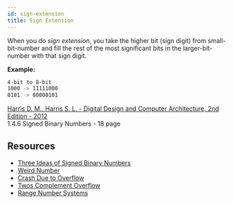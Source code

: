 ```yaml
---
id: sign-extension
title: Sign Extension
---
```


When you do *sign extension*, you take the higher bit (sign digit) from small-bit-number and fill the rest of the most significant bits in the larger-bit-number with that sign digit.

**Example:**

```sh title="Sign extension"
4-bit to 8-bit
1000 -> 11111000
0101 -> 00000101
```

[Harris D. M., Harris S. L. - Digital Design and Computer Architecture, 2nd Edition - 2012](../../books/Digital-design-and-computer-architecture--MIPS-Edition--2012.pdf)  
1.4.6 Signed Binary Numbers - 18 page

## Resources

- [Three Ideas of Signed Binary Numbers](three-ideas-signed-binary-numbers)
- [Weird Number](weird-number)
- [Crash Due to Overflow](crash-due-to-overflow)
- [Twos Complement Overflow](twos-complement-overflow)
- [Range Number Systems](range-number-systems)